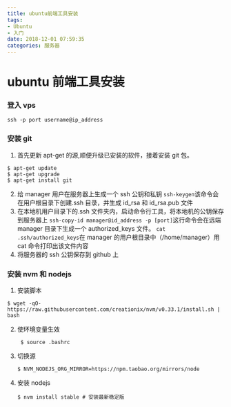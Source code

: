```yaml
---
title: ubuntu前端工具安装
tags:
- Ubuntu
- 入门
date: 2018-12-01 07:59:35
categories: 服务器
---
```


# ubuntu 前端工具安装

<!-- more -->

### 登入 vps

```shell
ssh -p port username@ip_address
```



### 安装 git

1. 首先更新 apt-get 的源,顺便升级已安装的软件，接着安装 git 包。

```shell
$ apt-get update
$ apt-get upgrade
$ apt-get install git
```

2. 给 manager 用户在服务器上生成一个 ssh 公钥和私钥
   `ssh-keygen`该命令会在用户根目录下创建.ssh 目录，并生成 id_rsa 和 id_rsa.pub 文件
3. 在本地机用户目录下的.ssh 文件夹内，启动命令行工具，将本地机的公钥保存到服务器上
   `ssh-copy-id manager@id_address -p [port]`这行命令会在远端 manager 目录下生成一个 authorized_keys 文件。
   `cat .ssh/authorized_keys`在 manager 的用户根目录中（/home/manager）用 cat 命令打印出该文件内容
4. 将服务器的 ssh 公钥保存到 github 上

### 安装 nvm 和 nodejs

1. 安装脚本

```shell
$ wget -qO- https://raw.githubusercontent.com/creationix/nvm/v0.33.1/install.sh | bash
```

2. 使环境变量生效

   ```shell
    $ source .bashrc
   ```

3. 切换源

   ```shell
   $ NVM_NODEJS_ORG_MIRROR=https://npm.taobao.org/mirrors/node
   ```

4. 安装 nodejs

   ```shell
   $ nvm install stable # 安装最新稳定版

   ```
